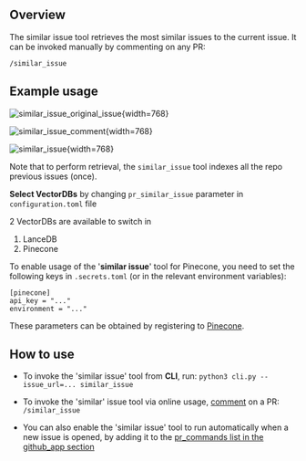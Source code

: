 ## Overview
The similar issue tool retrieves the most similar issues to the current issue.
It can be invoked manually by commenting on any PR:
```
/similar_issue
```


## Example usage

![similar_issue_original_issue](https://codium.ai/images/pr_agent/similar_issue_original_issue.png){width=768}

![similar_issue_comment](https://codium.ai/images/pr_agent/similar_issue_comment.png){width=768}

![similar_issue](https://codium.ai/images/pr_agent/similar_issue.png){width=768}

Note that to perform retrieval, the `similar_issue` tool indexes all the repo previous issues (once).


**Select VectorDBs** by changing `pr_similar_issue` parameter in `configuration.toml` file 

2 VectorDBs are available to switch in
1. LanceDB
2. Pinecone

To enable usage of the '**similar issue**' tool for Pinecone, you need to set the following keys in `.secrets.toml` (or in the relevant environment variables):

```
[pinecone]
api_key = "..."
environment = "..."
```
These parameters can be obtained by registering to [Pinecone](https://app.pinecone.io/?sessionType=signup/).


## How to use
- To invoke the 'similar issue' tool from **CLI**, run:
`python3 cli.py --issue_url=... similar_issue`

- To invoke the 'similar' issue tool via online usage, [comment](https://github.com/Codium-ai/pr-agent/issues/178#issuecomment-1716934893) on a PR:
`/similar_issue`

- You can also enable the 'similar issue' tool to run automatically when a new issue is opened, by adding it to the [pr_commands list in the github_app section](https://github.com/Codium-ai/pr-agent/blob/main/pr_agent/settings/configuration.toml#L66)
